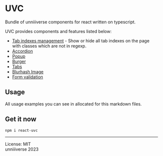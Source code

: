 # UVC
Bundle of unniiiverse components for react written on typescript.

UVC provides components and features listed below:
+ [Tab indexes management](https://github.com/unniiiverse/react-uvc/tree/main/docs/functions.md#tabindexes) - Show or hide all tab indexes on the page with classes which are not in regexp.
+ [Accordion](https://github.com/unniiiverse/react-uvc/tree/main/docs/accordion.md/)
+ [Popup](https://github.com/unniiiverse/react-uvc/tree/main/docs/popup.md/)
+ [Burger](https://github.com/unniiiverse/react-uvc/tree/main/docs/burger.md/)
+ [Tabs](https://github.com/unniiiverse/react-uvc/tree/main/docs/tabs.md/)
+ [Blurhash Image](https://github.com/unniiiverse/react-uvc/tree/main/docs/blimage.md/)
+ [Form validation](https://github.com/unniiiverse/react-uvc/tree/main/docs/validation.md/)

## Usage
All usage examples you can see in allocated for this markdown files.

## Get it now
```
npm i react-uvc
```

<hr>

License: MIT <br>
unniiiverse 2023 